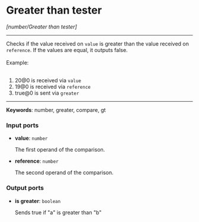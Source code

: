 # Greater than tester

_[number/Greater than tester]_

---

Checks if the value received on `value` is greater than the value received on `reference`. If the values are equal, it outputs false.<br>
<br>
Example:<br>
<br>
1. 20@0 is received via `value`<br>
2. 19@0 is received via `reference`<br>
3. true@0 is sent via `greater`<br>

---

__Keywords__: number, greater, compare, gt

### Input ports

* __value__: ` number `

    The first operand of the comparison.<br>


* __reference__: ` number `

    The second operand of the comparison.<br>

### Output ports

* __is greater__: ` boolean `

    Sends true if "a" is greater than "b"<br>

